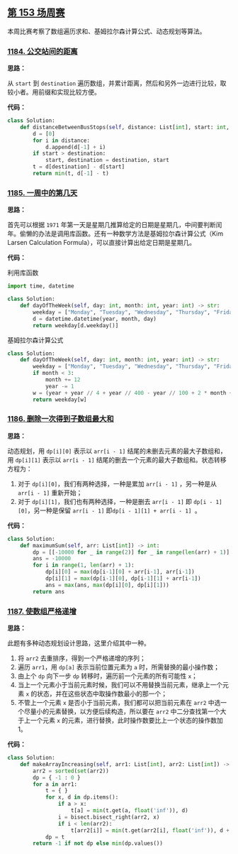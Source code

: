## [第 153 场周赛](https://leetcode-cn.com/contest/weekly-contest-153)

本周比赛考察了数组遍历求和、基姆拉尔森计算公式、动态规划等算法。

### [1184. 公交站间的距离](https://leetcode-cn.com/contest/weekly-contest-153/problems/distance-between-bus-stops)

**思路：**

从 `start` 到 `destination` 遍历数组，并累计距离，然后和另外一边进行比较，取较小者。用前缀和实现比较方便。


**代码：**
```python
class Solution:
    def distanceBetweenBusStops(self, distance: List[int], start: int, destination: int) -> int:
        d = [0]
        for i in distance:
            d.append(d[-1] + i)
        if start > destination:
            start, destination = destination, start
        t = d[destination] - d[start]
        return min(t, d[-1] - t)
```


### [1185. 一周中的第几天](https://leetcode-cn.com/contest/weekly-contest-153/problems/day-of-the-week)

**思路：**

首先可以根据 `1971` 年第一天是星期几推算给定的日期是星期几，中间要判断闰年。偷懒的办法是调用库函数。还有一种数学方法是基姆拉尔森计算公式（Kim Larsen Calculation Formula），可以直接计算出给定日期是星期几。


**代码：**

利用库函数

```python
import time, datetime

class Solution:
    def dayOfTheWeek(self, day: int, month: int, year: int) -> str:
        weekday = ["Monday", "Tuesday", "Wednesday", "Thursday", "Friday", "Saturday", "Sunday"]
        d = datetime.datetime(year, month, day)
        return weekday[d.weekday()]
```

基姆拉尔森计算公式

```python
class Solution:
    def dayOfTheWeek(self, day: int, month: int, year: int) -> str:
        weekday = ["Monday", "Tuesday", "Wednesday", "Thursday", "Friday", "Saturday", "Sunday"]
        if month < 3:
            month += 12
            year -= 1
        w = (year + year // 4 + year // 400 - year // 100 + 2 * month + 3 * (month + 1) // 5 + day) % 7
        return weekday[w]
```


### [1186. 删除一次得到子数组最大和](https://leetcode-cn.com/contest/weekly-contest-153/problems/maximum-subarray-sum-with-one-deletion)

**思路：**

动态规划，用 `dp[i][0]` 表示以 `arr[i - 1]` 结尾的未删去元素的最大子数组和，用 `dp[i][1]` 表示以 `arr[i - 1]` 结尾的删去一个元素的最大子数组和。状态转移方程为：

1. 对于 `dp[i][0]`，我们有两种选择，一种是累加  `arr[i - 1]` ，另一种是从 `arr[i - 1]` 重新开始；
2. 对于 `dp[i][1]`，我们也有两种选择，一种是删去 `arr[i - 1]` 即 `dp[i - 1][0]`，另一种是保留 `arr[i - 1]` 即`dp[i - 1][1] + arr[i - 1] `。


**代码：**
```python
class Solution:
    def maximumSum(self, arr: List[int]) -> int:
        dp = [[-10000 for _ in range(2)] for _ in range(len(arr) + 1)]
        ans = -10000
        for i in range(1, len(arr) + 1):
            dp[i][0] = max(dp[i-1][0] + arr[i-1], arr[i-1])
            dp[i][1] = max(dp[i-1][0], dp[i-1][1] + arr[i-1])
            ans = max(ans, max(dp[i][0], dp[i][1]))
        return ans
```


### [1187. 使数组严格递增](https://leetcode-cn.com/contest/weekly-contest-153/problems/make-array-strictly-increasing)

**思路：**

此题有多种动态规划设计思路，这里介绍其中一种。

1. 将 `arr2` 去重排序，得到一个严格递增的序列；
2. 遍历 `arr1`，用 `dp[a]` 表示当前位置元素为 `a` 时，所需替换的最小操作数；
3. 由上个 `dp` 向下一步 `dp` 转移时，遍历前一个元素的所有可能性 `x`；
4. 当上一个元素小于当前元素时候，我们可以不用替换当前元素，继承上一个元素 `x` 的状态，并在这些状态中取操作数最小的那一个；
5. 不管上一个元素 `x` 是否小于当前元素，我们都可以把当前元素在 `arr2` 中选一个尽量小的元素替换，以方便后续构造，所以要在 `arr2` 中二分查找第一个大于上一个元素 `x` 的元素，进行替换，此时操作数要比上一个状态的操作数加 1。


**代码：**
```python
class Solution:
    def makeArrayIncreasing(self, arr1: List[int], arr2: List[int]) -> int:
        arr2 = sorted(set(arr2))
        dp = { -1 : 0 }
        for a in arr1:
            t = { }
            for x, d in dp.items():
                if a > x:
                    t[a] = min(t.get(a, float('inf')), d)
                i = bisect.bisect_right(arr2, x)
                if i < len(arr2):
                    t[arr2[i]] = min(t.get(arr2[i], float('inf')), d + 1)
            dp = t
        return -1 if not dp else min(dp.values())
```


